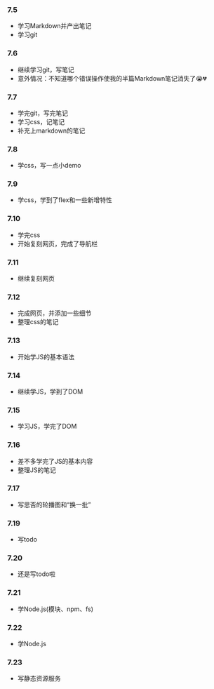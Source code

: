 ### 7.5

* 学习Markdown并产出笔记
* 学习git

### 7.6

* 继续学习git，写笔记
* 意外情况：不知道哪个错误操作使我的半篇Markdown笔记消失了:sob::broken_heart:

### 7.7

* 学完git，写完笔记
* 学习css，记笔记
* 补充上markdown的笔记

### 7.8

* 学css，写一点小demo

### 7.9

* 学css，学到了flex和一些新增特性

### 7.10

* 学完css
* 开始复刻网页，完成了导航栏

### 7.11

* 继续复刻网页

### 7.12

* 完成网页，并添加一些细节
* 整理css的笔记

### 7.13

* 开始学JS的基本语法

### 7.14

* 继续学JS，学到了DOM

### 7.15

* 学习JS，学完了DOM

### 7.16

* 差不多学完了JS的基本内容
* 整理JS的笔记

### 7.17

* 写思否的轮播图和“换一批”

### 7.19

* 写todo

### 7.20

* 还是写todo啦

### 7.21

* 学Node.js(模块、npm、fs)

### 7.22

* 学Node.js

### 7.23

* 写静态资源服务
